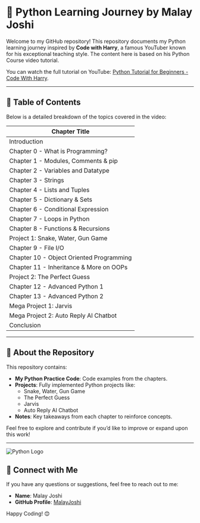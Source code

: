 # 🔧 Python Learning Journey by Malay Joshi

Welcome to my GitHub repository! This repository documents my Python learning journey inspired by **Code with Harry**, a famous YouTuber known for his exceptional teaching style. The content here is based on his Python Course video tutorial.

You can watch the full tutorial on YouTube: [Python Tutorial for Beginners - Code With Harry](https://www.youtube.com/).

---

## 📃 Table of Contents
Below is a detailed breakdown of the topics covered in the video:

| Chapter Title                          |
|---------------------------------------|
| Introduction                          |
| Chapter 0 - What is Programming?      |
| Chapter 1 - Modules, Comments & pip   |
| Chapter 2 - Variables and Datatype    |
| Chapter 3 - Strings                  |
| Chapter 4 - Lists and Tuples         |
| Chapter 5 - Dictionary & Sets        |
| Chapter 6 - Conditional Expression   |
| Chapter 7 - Loops in Python          |
| Chapter 8 - Functions & Recursions   |
| Project 1: Snake, Water, Gun Game    |
| Chapter 9 - File I/O                 |
| Chapter 10 - Object Oriented Programming |
| Chapter 11 - Inheritance & More on OOPs |
| Project 2: The Perfect Guess         |
| Chapter 12 - Advanced Python 1       |
| Chapter 13 - Advanced Python 2       |
| Mega Project 1: Jarvis               |
| Mega Project 2: Auto Reply AI Chatbot |
| Conclusion                           |

---

## 🔸 About the Repository
This repository contains:

- **My Python Practice Code**: Code examples from the chapters.
- **Projects**: Fully implemented Python projects like:
  - Snake, Water, Gun Game
  - The Perfect Guess
  - Jarvis
  - Auto Reply AI Chatbot
- **Notes**: Key takeaways from each chapter to reinforce concepts.

Feel free to explore and contribute if you’d like to improve or expand upon this work!

---

![Python Logo](https://upload.wikimedia.org/wikipedia/commons/c/c3/Python-logo-notext.svg)

## 📢 Connect with Me
If you have any questions or suggestions, feel free to reach out to me:

- **Name**: Malay Joshi
- **GitHub Profile**: [MalayJoshi](https://github.com/MalayJoshi)

Happy Coding! 😊

